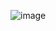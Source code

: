 ![image](https://user-images.githubusercontent.com/99546413/156074609-dcfb1268-1ce8-4b17-9bb8-a7d62cb4f297.png)
